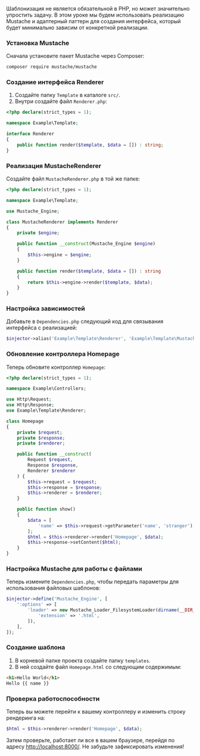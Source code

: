 
Шаблонизация не является обязательной в PHP, но может значительно упростить задачу. В этом уроке мы будем использовать реализацию Mustache и адаптерный паттерн для создания интерфейса, который будет минимально зависим от конкретной реализации.

### Установка Mustache

Сначала установите пакет Mustache через Composer:

```bash
composer require mustache/mustache
```

### Создание интерфейса Renderer

1. Создайте папку `Template` в каталоге `src/`.
2. Внутри создайте файл `Renderer.php`:

```php
<?php declare(strict_types = 1);

namespace Example\Template;

interface Renderer
{
    public function render($template, $data = []) : string;
}
```

### Реализация MustacheRenderer

Создайте файл `MustacheRenderer.php` в той же папке:

```php
<?php declare(strict_types = 1);

namespace Example\Template;

use Mustache_Engine;

class MustacheRenderer implements Renderer
{
    private $engine;

    public function __construct(Mustache_Engine $engine)
    {
        $this->engine = $engine;
    }

    public function render($template, $data = []) : string
    {
        return $this->engine->render($template, $data);
    }
}
```

### Настройка зависимостей

Добавьте в `Dependencies.php` следующий код для связывания интерфейса с реализацией:

```php
$injector->alias('Example\Template\Renderer', 'Example\Template\MustacheRenderer');
```

### Обновление контроллера Homepage

Теперь обновите контроллер `Homepage`:

```php
<?php declare(strict_types = 1);

namespace Example\Controllers;

use Http\Request;
use Http\Response;
use Example\Template\Renderer;

class Homepage
{
    private $request;
    private $response;
    private $renderer;

    public function __construct(
        Request $request, 
        Response $response,
        Renderer $renderer
    ) {
        $this->request = $request;
        $this->response = $response;
        $this->renderer = $renderer;
    }

    public function show()
    {
        $data = [
            'name' => $this->request->getParameter('name', 'stranger'),
        ];
        $html = $this->renderer->render('Homepage', $data);
        $this->response->setContent($html);
    }
}
```

### Настройка Mustache для работы с файлами

Теперь измените `Dependencies.php`, чтобы передать параметры для использования файловых шаблонов:

```php
$injector->define('Mustache_Engine', [
    ':options' => [
        'loader' => new Mustache_Loader_FilesystemLoader(dirname(__DIR__) . '/templates', [
            'extension' => '.html',
        ]),
    ],
]);
```

### Создание шаблона

1. В корневой папке проекта создайте папку `templates`.
2. В ней создайте файл `Homepage.html` со следующим содержимым:

```html
<h1>Hello World</h1>
Hello {{ name }}
```

### Проверка работоспособности

Теперь вы можете перейти к вашему контроллеру и изменить строку рендеринга на:

```php
$html = $this->renderer->render('Homepage', $data);
```

Затем проверьте, работает ли все в вашем браузере, перейдя по адресу [http://localhost:8000/](http://localhost:8000/). Не забудьте зафиксировать изменения!